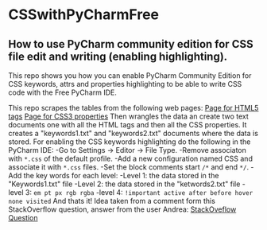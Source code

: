 # CSSwithPyCharmFree
## How to use PyCharm community edition for CSS file edit and writing (enabling highlighting).

This repo shows you how you can enable PyCharm Community Edition for CSS keywords, attrs and properties highlighting to be able to write CSS code with the Free PyCharm IDE.

This repo scrapes the tables from the following web pages:
[Page for HTML5 tags](https://www.tutorialrepublic.com/html-reference/html5-tags.php)
[Page for CSS3 properties](https://www.tutorialrepublic.com/css-reference/css3-properties.php)
Then wrangles the data an create two text documents one with all the HTML tags and then all the CSS properties. 
It creates a "keywords1.txt" and "keywords2.txt" documents where the data is stored.
For enabling the CSS keywords highlighting do the following in the PyCharm IDE:
-Go to Settings -> Editor -> File Type. 
-Remove associaton with `*.css` of the default profile.
-Add a new configuration named CSS and associate it with `*.css` files. 
-Set the block comments start `/*` and end `*/`.
-Add the key words for each level:
 -Level 1: the data stored in the "Keywords1.txt" file
 -Level 2: the data stored in the "ketwords2.txt" file
 -level 3: 
 ``
 em
 pt
 px
 rgb
 rgba
 ``
 -level 4:
 ``
 !important
 active
 after
 before
 hover
 none
 visited
 ``
And thats it!
Idea taken from a comment form this StackOverflow question, answer from the user Andrea:
[StackOveflow Question](https://stackoverflow.com/questions/20986720/pycharm-is-community-edition-able-to-highlight-css-javascript)
